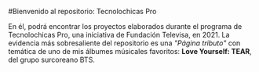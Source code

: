 #Bienvenido al repositorio: Tecnolochicas Pro

En él, podrá encontrar los proyectos elaborados durante el programa de Tecnolochicas Pro, una iniciativa de Fundación Televisa, en 2021.
La evidencia más sobresaliente del repositorio es una *"Página tributo"* con temática de uno de mis álbumes músicales favoritos: **Love Yourself: TEAR**, del grupo surcoreano BTS.
